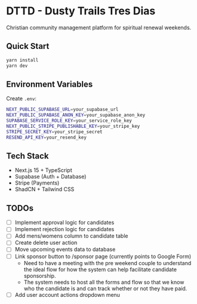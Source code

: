 # DTTD - Dusty Trails Tres Dias

Christian community management platform for spiritual renewal weekends.

## Quick Start

```bash
yarn install
yarn dev
```

## Environment Variables

Create `.env`:

```bash
NEXT_PUBLIC_SUPABASE_URL=your_supabase_url
NEXT_PUBLIC_SUPABASE_ANON_KEY=your_supabase_anon_key
SUPABASE_SERVICE_ROLE_KEY=your_service_role_key
NEXT_PUBLIC_STRIPE_PUBLISHABLE_KEY=your_stripe_key
STRIPE_SECRET_KEY=your_stripe_secret
RESEND_API_KEY=your_resend_key
```

## Tech Stack

- Next.js 15 + TypeScript
- Supabase (Auth + Database)
- Stripe (Payments)
- ShadCN + Tailwind CSS

## TODOs

- [ ] Implement approval logic for candidates
- [ ] Implement rejection logic for candidates
- [ ] Add mens/womens column to candidate table
- [ ] Create delete user action
- [ ] Move upcoming events data to database
- [ ] Link sponsor button to /sponsor page (currently points to Google Form)
  - Need to have a meeting with the pre weekend couple to understand the ideal flow for how the system can help facilitate candidate sponsorship.
  - The system needs to host all the forms and flow so that we know who the candidate is and can track whether or not they have paid.
- [ ] Add user account actions dropdown menu
